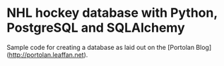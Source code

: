 # NHL hockey database with Python, PostgreSQL and SQLAlchemy

Sample code for creating a database as laid out on the [Portolan Blog] (http://portolan.leaffan.net).
